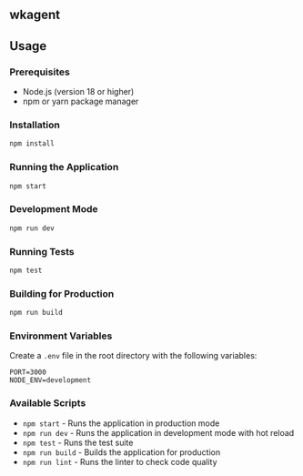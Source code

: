 ## wkagent

## Usage

### Prerequisites
- Node.js (version 18 or higher)
- npm or yarn package manager

### Installation
```bash
npm install
```

### Running the Application
```bash
npm start
```

### Development Mode
```bash
npm run dev
```

### Running Tests
```bash
npm test
```

### Building for Production
```bash
npm run build
```

### Environment Variables
Create a `.env` file in the root directory with the following variables:
```
PORT=3000
NODE_ENV=development
```

### Available Scripts
- `npm start` - Runs the application in production mode
- `npm run dev` - Runs the application in development mode with hot reload
- `npm test` - Runs the test suite
- `npm run build` - Builds the application for production
- `npm run lint` - Runs the linter to check code quality
